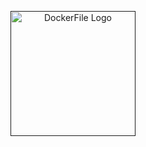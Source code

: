 <!-- DockerFile Logo -->
<p align="center">
  <a href="" rel="noopener">
  <img width=200px height=200px src="" alt="DockerFile Logo"></a>

</p>